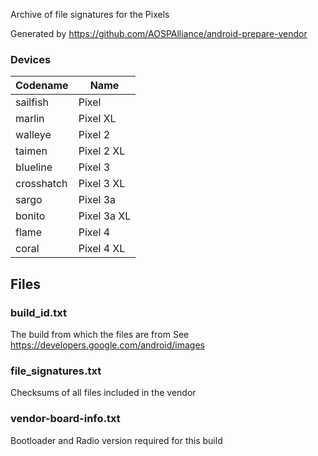 Archive of file signatures for the Pixels

Generated by https://github.com/AOSPAlliance/android-prepare-vendor

### Devices
| Codename | Name |
| -------- | ---- |
| sailfish | Pixel |
| marlin | Pixel XL |
| walleye | Pixel 2 |
| taimen | Pixel 2 XL |
| blueline | Pixel 3 |
| crosshatch | Pixel 3 XL |
| sargo | Pixel 3a |
| bonito | Pixel 3a XL |
| flame | Pixel 4 |
| coral | Pixel 4 XL |

## Files

### build_id.txt
The build from which the files are from
See https://developers.google.com/android/images

### file_signatures.txt
Checksums of all files included in the vendor

### vendor-board-info.txt
Bootloader and Radio version required for this build
